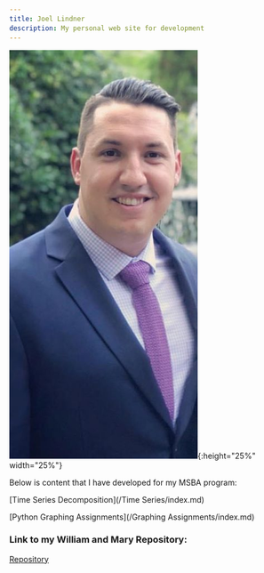 ```yaml
---
title: Joel Lindner
description: My personal web site for development
---
```


![My Picture](/Pictures/Profile_Pic_1.jpg){:height="25%" width="25%"}

Below is content that I have developed for my MSBA program:

[Time Series Decomposition](/Time Series/index.md)



[Python Graphing Assignments](/Graphing Assignments/index.md)



### Link to my William and Mary Repository:
[Repository](https://github.com/Joel-Lindner/William-and-Mary)

